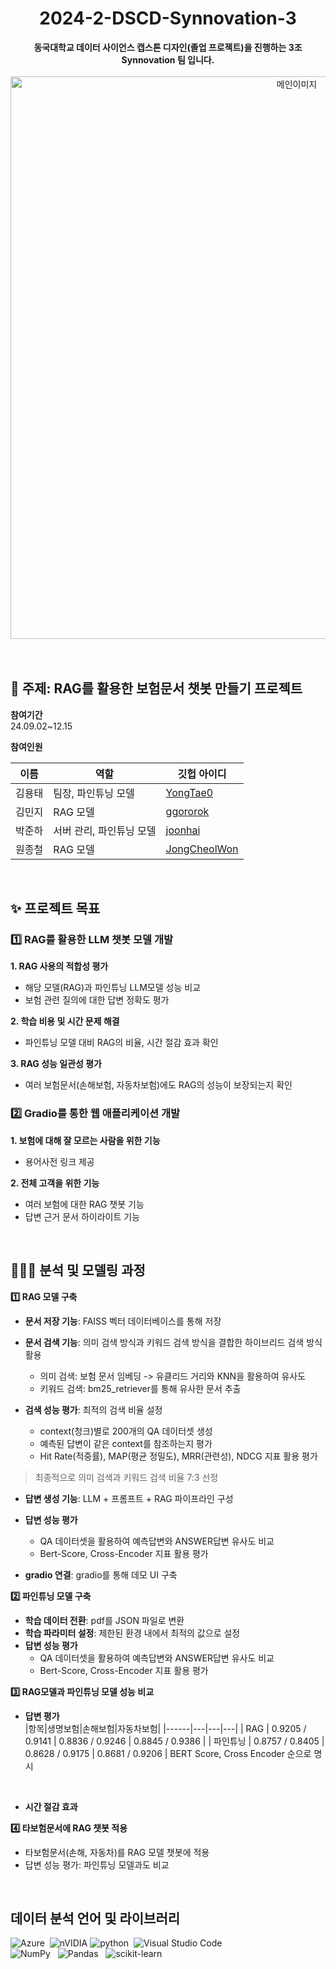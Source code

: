 <h1 align="center"> 2024-2-DSCD-Synnovation-3 </h1>
<div align="center"> <b>동국대학교 데이터 사이언스 캡스톤 디자인(졸업 프로젝트)을 진행하는 3조 Synnovation 팀 입니다.</b> </div> </br>
<div align="center"> <img src="https://github.com/user-attachments/assets/ba0220e7-d89c-41cb-b3ed-8f9d44a05267" alt="메인이미지" width="900"> </div>
</br>
</br>

## 🤖 주제: RAG를 활용한 보험문서 챗봇 만들기 프로젝트

**참여기간**  </br>
24.09.02~12.15 </br>

**참여인원**  </br>

|이름|역할|깃헙 아이디|
|------|---|---|
| 김용태 | 팀장, 파인튜닝 모델 | [YongTae0](https://github.com/YongTae0) |
| 김민지 | RAG 모델 | [ggororok](https://github.com/ggororok) |
| 박준하 | 서버 관리, 파인튜닝 모델 |[joonhai](https://github.com/joonhai)|
| 원종철 | RAG 모델 | [JongCheolWon](https://github.com/JongCheolWon) | 
</br>

## ✨ 프로젝트 목표
### 1️⃣ RAG를 활용한 LLM 챗봇 모델 개발 
**1. RAG 사용의 적합성 평가** 
  - 해당 모델(RAG)과 파인튜닝 LLM모델 성능 비교
  - 보험 관련 질의에 대한 답변 정확도 평가 </br>

**2. 학습 비용 및 시간 문제 해결**
  - 파인튜닝 모델 대비 RAG의 비율, 시간 절감 효과 확인 </br>

**3. RAG 성능 일관성 평가**
  - 여러 보험문서(손해보험, 자동차보험)에도 RAG의 성능이 보장되는지 확인 </br>
  
### 2️⃣ Gradio를 통한 웹 애플리케이션 개발 
**1. 보험에 대해 잘 모르는 사람을 위한 기능** 
- 용어사전 링크 제공

**2. 전체 고객을 위한 기능**
- 여러 보험에 대한 RAG 챗봇 기능 
- 답변 근거 문서 하이라이트 기능
</br>

## 🧑🏻‍💻 분석 및 모델링 과정
**1️⃣ RAG 모델 구축**  </br>
+ **문서 저장 기능**: FAISS 벡터 데이터베이스를 통해 저장 </br>

+ **문서 검색 기능**: 의미 검색 방식과 키워드 검색 방식을 결합한 하이브리드 검색 방식 활용  </br>
   +  의미 검색: 보험 문서 임베딩 -> 유클리드 거리와 KNN을 활용하여 유사도  </br> 
   +  키워드 검색: bm25_retriever를 통해 유사한 문서 추출  </br>
   
+ **검색 성능 평가**: 최적의 검색 비율 설정  </br>
   +  context(청크)별로 200개의 QA 데이터셋 생성  </br>
   +  예측된 답변이 같은 context를 참조하는지 평가  </br>
   +  Hit Rate(적중률), MAP(평균 정밀도), MRR(관련성), NDCG 지표 활용 평가  </br>
> 최종적으로 의미 검색과 키워드 검색 비율 7:3 선정 </br>
   
+ **답변 생성 기능**: LLM + 프롬프트 + RAG 파이프라인 구성  </br>

+ **답변 성능 평가**  </br> 
   +  QA 데이터셋을 활용하여 예측답변와 ANSWER답변 유사도 비교  </br>
   +  Bert-Score, Cross-Encoder 지표 활용 평가  </br>
+ **gradio 연결**: gradio를 통해 데모 UI 구축  </br>
   
**2️⃣ 파인튜닝 모델 구축** </br>
+ **학습 데이터 전환**: pdf를 JSON 파일로 변환 </br>
+ **학습 파라미터 설정**: 제한된 환경 내에서 최적의 값으로 설정 </br>
+ **답변 성능 평가** </br>
   +  QA 데이터셋을 활용하여 예측답변와 ANSWER답변 유사도 비교 </br>
   +  Bert-Score, Cross-Encoder 지표 활용 평가 </br>
   
**3️⃣ RAG모델과 파인튜닝 모델 성능 비교**  </br>
+ **답변 평가** </br>
  |항목|생명보험|손해보험|자동차보험|
  |------|---|---|---|
  | RAG | 0.9205 / 0.9141 |  0.8836 / 0.9246 | 0.8845 / 0.9386 |
  | 파인튜닝 | 0.8757 / 0.8405 |  0.8628 / 0.9175 | 0.8681 / 0.9206 |
  BERT Score, Cross Encoder 순으로 명시 
</br>


+ **시간 절감 효과** </br>



**4️⃣ 타보험문서에 RAG 챗봇 적용**  </br>
+ 타보험문서(손해, 자동차)를 RAG 모델 챗봇에 적용  </br>
+ 답변 성능 평가: 파인튜닝 모델과도 비교 </br>
</br>

## 데이터 분석 언어 및 라이브러리
![Azure](https://img.shields.io/badge/azure-%230072C6.svg?style=for-the-badge&logo=microsoftazure&logoColor=white) &nbsp;![nVIDIA](https://img.shields.io/badge/cuda-000000.svg?style=for-the-badge&logo=nVIDIA&logoColor=green)
![python](https://img.shields.io/badge/Python-14354C?style=for-the-badge&logo=python&logoColor=white)&nbsp; ![Visual Studio Code](https://img.shields.io/badge/Visual%20Studio%20Code-0078d7.svg?style=for-the-badge&logo=visual-studio-code&logoColor=white) &nbsp;<br>
![NumPy](https://img.shields.io/badge/numpy-%23013243.svg?style=for-the-badge&logo=numpy&logoColor=white) &nbsp; ![Pandas](https://img.shields.io/badge/pandas-%23150458.svg?style=for-the-badge&logo=pandas&logoColor=white) &nbsp; ![scikit-learn](https://img.shields.io/badge/scikit--learn-%23F7931E.svg?style=for-the-badge&logo=scikit-learn&logoColor=white) &nbsp; </br>

